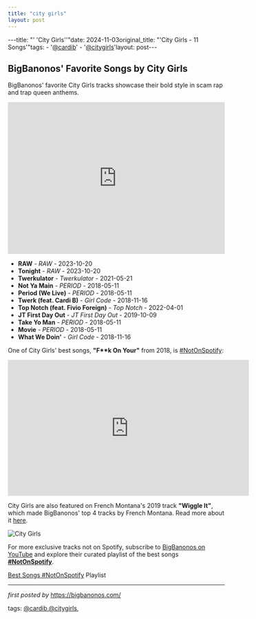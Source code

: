 ```yaml
---
title: "city girls"
layout: post
---
```

---title: "' 'City Girls''"date: 2024-11-03original_title: "'City Girls - 11 Songs'"tags:  - '[@cardib](/tags/cardib/)'  - '[@citygirls](/tags/citygirls/)'layout: post---<h2>BigBanonos' Favorite Songs by City Girls</h2> <!-- Search Description --><p>BigBanonos' favorite City Girls tracks showcase their bold style in scam rap and trap queen anthems.</p> <!-- Spotify Playlist Embed --><iframe src="https://open.spotify.com/embed/playlist/4eUaUlu5kdnauT5ZunG5By?utm_source=generator" width="100%" height="352" frameBorder="0" allowfullscreen="" allow="autoplay; clipboard-write; encrypted-media; fullscreen; picture-in-picture" loading="lazy"></iframe> <!-- Song Listings --><ul> <li><strong>RAW</strong> - <em>RAW</em> - 2023-10-20</li> <li><strong>Tonight</strong> - <em>RAW</em> - 2023-10-20</li> <li><strong>Twerkulator</strong> - <em>Twerkulator</em> - 2021-05-21</li> <li><strong>Not Ya Main</strong> - <em>PERIOD</em> - 2018-05-11</li> <li><strong>Period (We Live)</strong> - <em>PERIOD</em> - 2018-05-11</li> <li><strong>Twerk (feat. Cardi B)</strong> - <em>Girl Code</em> - 2018-11-16</li> <li><strong>Top Notch (feat. Fivio Foreign)</strong> - <em>Top Notch</em> - 2022-04-01</li> <li><strong>JT First Day Out</strong> - <em>JT First Day Out</em> - 2019-10-09</li> <li><strong>Take Yo Man</strong> - <em>PERIOD</em> - 2018-05-11</li> <li><strong>Movie</strong> - <em>PERIOD</em> - 2018-05-11</li> <li><strong>What We Doin'</strong> - <em>Girl Code</em> - 2018-11-16</li></ul> <!-- Additional Not-On-Spotify Track --><p>One of City Girls' best songs, <strong>"F**k On Your"</strong> from 2018, is [#NotOnSpotify](/tags/NotOnSpotify/):</p><iframe width="560" height="315" src="https://www.youtube.com/embed/xBDQf5WOFxM?si=wRIf6aJPxe2KSd5N" title="YouTube video player" frameborder="0" allow="accelerometer; autoplay; clipboard-write; encrypted-media; gyroscope; picture-in-picture; web-share" referrerpolicy="strict-origin-when-cross-origin" allowfullscreen></iframe> <!-- Feature on French Montana's Track --><p>City Girls are also featured on French Montana's 2019 track <strong>"Wiggle It"</strong>, which made BigBanonos' top 4 tracks by French Montana. Read more about it <a href="https://bigbanonos.com/2019/07/french-montana.html">here</a>.</p> <!-- Image --><img src="https://www.vibe.com/wp-content/uploads/2023/10/GettyImages-1482877730-e1697134807569.jpg?w=910&h=511&crop=1" alt="City Girls"><!--Subscribe and Playlist Links--><div>    <p>For more exclusive tracks not on Spotify, subscribe to <a href="https://www.youtube.com/[@BigBanonos](/tags/BigBanonos/)" target="_blank">BigBanonos on YouTube</a> and explore their curated playlist of the best songs <strong>[#NotOnSpotify](/tags/NotOnSpotify/)</strong>.</p>    <p><a href="https://www.youtube.com/playlist?list=PLtuNtuTatqI0kFahUCbtbfenC_ET5O_tr" target="_blank">Best Songs [#NotOnSpotify](/tags/NotOnSpotify/) Playlist<br /></a></p></div><hr /><p><em>first posted by</em> <a href="https://bigbanonos.com/" rel="noopener" target="_new">https://bigbanonos.com/</a></p><p>tags: [@cardib](/tags/cardib/),[@citygirls](/tags/citygirls/),</p>